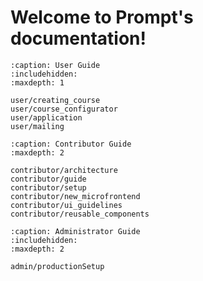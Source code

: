 <!-- 
Prompt documentation master file, created by sphinx-quickstart on Tue Jan 28 17:14:36 2025.
You can adapt this file completely to your liking, but it should at least
contain the root `toctree` directive.
-->

# Welcome to Prompt's documentation!

```{toctree}
:caption: User Guide
:includehidden:
:maxdepth: 1

user/creating_course
user/course_configurator
user/application
user/mailing

```

```{toctree}
:caption: Contributor Guide
:maxdepth: 2

contributor/architecture
contributor/guide
contributor/setup
contributor/new_microfrontend
contributor/ui_guidelines
contributor/reusable_components
```

```{toctree}
:caption: Administrator Guide
:includehidden:
:maxdepth: 2

admin/productionSetup
```

